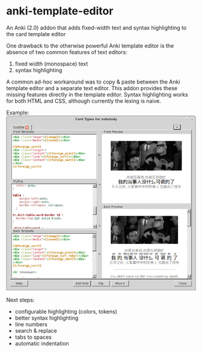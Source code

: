 # anki-template-editor
An Anki (2.0) addon that adds fixed-width text and syntax highlighting to the card template editor

One drawback to the otherwise powerful Anki template editor is the absence of two common features of text editors:

1. fixed width (monospace) text
2. syntax highlighting

A common ad-hoc workaround was to copy & paste between the Anki template editor and a separate text editor. This addon provides these missing features directly in the template editor. Syntax highlighting works for both HTML and CSS, although currently the lexing is naive.

Example:
![Screenshot of editor](https://raw.githubusercontent.com/ericahn/anki-template-editor/master/screenshots/shot4.png)

Next steps:

* configurable highlighting (colors, tokens)
* better syntax highlighting
* line numbers
* search & replace
* tabs to spaces
* automatic indentation

